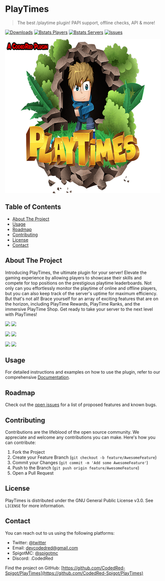 # PlayTimes
> The best /playtime plugin! PAPI support, offline checks, API & more!

[![Downloads][downloads-shield]][downloads-url]
[![Bstats Players][bstatsp-shield]][bstatsp-url]
[![Bstats Servers][bstatss-shield]][bstatss-url]
[![Issues][issues-shield]][issues-url]

<p align="center">
  <a href="https://github.com/CodedRed-Spigot/PlayTimes">
     <img src="logo.png" alt="PlayTimes logo" width="750" height="500">
  </a>
</p>

## Table of Contents
- [About The Project](#about-the-project)
- [Usage](#usage)
- [Roadmap](#roadmap)
- [Contributing](#contributing)
- [License](#license)
- [Contact](#contact)

## About The Project

Introducing PlayTimes, the ultimate plugin for your server! Elevate the gaming experience by allowing players to showcase their skills and compete for top positions on the prestigious playtime leaderboards. Not only can you effortlessly monitor the playtime of online and offline players, but you can also keep track of the server's uptime for maximum efficiency. But that's not all! Brace yourself for an array of exciting features that are on the horizon, including PlayTime Rewards, PlayTime Ranks, and the immersive PlayTime Shop. Get ready to take your server to the next level with PlayTimes!

<img src="https://imgur.com/KebViUJ.gif"> <img src="https://imgur.com/v6ErIo9.gif">

<img src="https://imgur.com/VGZ0iuV.gif"> <img src="https://imgur.com/f4A5LRY.gif">

<img src="https://imgur.com/kOy8YSx.gif"> <img src="https://imgur.com/gNYsU00.gif">

## Usage

For detailed instructions and examples on how to use the plugin, refer to our comprehensive [Documentation](https://github.com/CodedRed-Spigot/PlayTimes/wiki).

## Roadmap

Check out the [open issues](https://github.com/CodedRed-Spigot/PlayTimes/issues) for a list of proposed features and known bugs.

## Contributing

Contributions are the lifeblood of the open source community. We appreciate and welcome any contributions you can make. Here's how you can contribute:

1. Fork the Project
2. Create your Feature Branch (`git checkout -b feature/AwesomeFeature`)
3. Commit your Changes (`git commit -m 'Add some AwesomeFeature'`)
4. Push to the Branch (`git push origin feature/AwesomeFeature`)
5. Open a Pull Request

## License

PlayTimes is distributed under the GNU General Public License v3.0. See `LICENSE` for more information.

## Contact

You can reach out to us using the following platforms:

- Twitter: [@twitter](https://twitter.com/devcodedred)
- Email: devcodedred@gmail.com
- SpigotMC: [@spigotmc](https://www.spigotmc.org/resources/authors/codedred.421005/)
- Discord: .CodedRed

Find the project on GitHub: [https://github.com/CodedRed-Spigot/PlayTimes](https://github.com/CodedRed-Spigot/PlayTimes)

<!-- MARKDOWN LINKS & IMAGES -->
[downloads-shield]: https://img.shields.io/spiget/downloads/58858?style=for-the-badge
[downloads-url]: https://www.spigotmc.org/resources/playtimes-check-players-playtime-server-uptime.58858/
[bstatsp-shield]: https://img.shields.io/bstats/players/5289?style=for-the-badge
[bstatsp-url]: https://bstats.org/plugin/bukkit/PlayTimes/5289
[bstatss-shield]: https://img.shields.io/bstats/servers/5289?color=orange&style=for-the-badge
[bstatss-url]: https://bstats.org/plugin/bukkit/PlayTimes/5289
[issues-shield]: https://img.shields.io/github/issues/CodedRed-Spigot/PlayTimes.svg?style=for-the-badge
[issues-url]: https://github.com/CodedRed-Spigot/PlayTimes/issues
[license-shield]: https://img.shields.io/github/license/CodedRed-Spigot/PlayTimes.svg?
